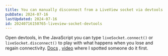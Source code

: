 ```yaml
---
title: You can manually disconnect from a LiveView socket via devtools
pubDate: 2024-07-16
lastUpdated: 2024-07-16
id: 20240716150765-liveview-socket-devtools
---
```


Open devtools, in the JavaScript you can type `liveSocket.connect()` or `liveSocket.disconnect()` to play with what happens when you lose and regain connectivity. [Docs](https://hexdocs.pm/phoenix_live_view/js-interop.html#simulating-latency) , [video](https://youtu.be/Icmv09q3tUQ?t=1089) where I spotted someone do it first.
